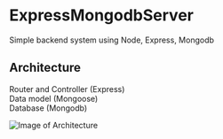# ExpressMongodbServer

Simple backend system using Node, Express, Mongodb

## Architecture

Router and Controller (Express)<br>
Data model (Mongoose)<br> 
Database (Mongodb)<br>

![Image of Architecture](http://jorgeramon.me/wp-content/uploads/2014/11/server-endpoint-blocks-1.png)
